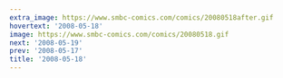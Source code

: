 ```yaml
---
extra_image: https://www.smbc-comics.com/comics/20080518after.gif
hovertext: '2008-05-18'
image: https://www.smbc-comics.com/comics/20080518.gif
next: '2008-05-19'
prev: '2008-05-17'
title: '2008-05-18'
---
```

